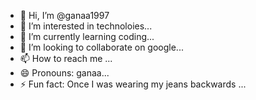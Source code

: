 - 👋 Hi, I’m @ganaa1997
- 👀 I’m interested in technoloies...
- 🌱 I’m currently learning coding...
- 💞️ I’m looking to collaborate on google...
- 📫 How to reach me ...
- 😄 Pronouns: ganaa...
- ⚡ Fun fact: Once I was wearing my jeans backwards ...

<!---
ganaa1997/ganaa1997 is a ✨ special ✨ repository because its `README.md` (this file) appears on your GitHub profile.
You can click the Preview link to take a look at your changes.
--->
